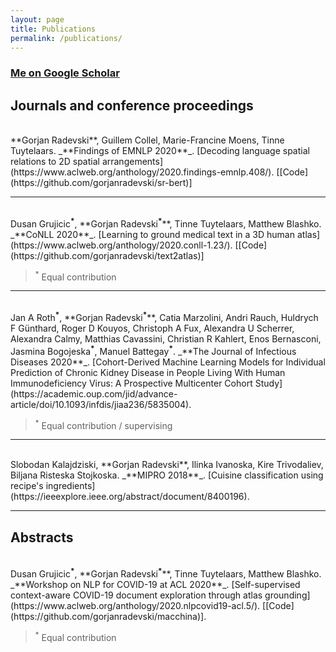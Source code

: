 ```yaml
---
layout: page
title: Publications
permalink: /publications/
---
```


### [Me on Google Scholar](https://scholar.google.com/citations?user=GKJnjkgAAAAJ)

## Journals and conference proceedings
<br>
**Gorjan Radevski**, Guillem Collel, Marie-Francine Moens, Tinne Tuytelaars. _**Findings of EMNLP 2020**_. [Decoding language spatial relations to 2D spatial arrangements](https://www.aclweb.org/anthology/2020.findings-emnlp.408/). [[Code](https://github.com/gorjanradevski/sr-bert)]

----
<br>
Dusan Grujicic<sup><b>*</b></sup>, **Gorjan Radevski<sup><b>*</b></sup>**, Tinne Tuytelaars, Matthew Blashko. _**CoNLL 2020**_. [Learning to ground medical text in a 3D human atlas](https://www.aclweb.org/anthology/2020.conll-1.23/). [[Code](https://github.com/gorjanradevski/text2atlas)]

><sup>*</sup> Equal contribution

----
<br>
Jan A Roth<sup><b>*</b></sup>, **Gorjan Radevski<sup><b>*</b></sup>**, Catia Marzolini, Andri Rauch, Huldrych F Günthard, Roger D Kouyos, Christoph A Fux, Alexandra U Scherrer, Alexandra Calmy, Matthias Cavassini, Christian R Kahlert, Enos Bernasconi, Jasmina Bogojeska<sup><b>*</b></sup>, Manuel Battegay<sup><b>*</b></sup>. _**The Journal of Infectious Diseases 2020**_. [Cohort-Derived Machine Learning Models for Individual Prediction of Chronic Kidney Disease in People Living With Human Immunodeficiency Virus: A Prospective Multicenter Cohort Study](https://academic.oup.com/jid/advance-article/doi/10.1093/infdis/jiaa236/5835004).

><sup>*</sup> Equal contribution / supervising

----
<br>
Slobodan Kalajdziski, **Gorjan Radevski**, Ilinka Ivanoska, Kire Trivodaliev, Biljana Risteska Stojkoska. _**MIPRO 2018**_. [Cuisine classification using recipe's ingredients](https://ieeexplore.ieee.org/abstract/document/8400196).

----

## Abstracts
<br>
Dusan Grujicic<sup><b>*</b></sup>, **Gorjan Radevski<sup><b>*</b></sup>**, Tinne Tuytelaars, Matthew Blashko. _**Workshop on NLP for COVID-19 at ACL 2020**_. [Self-supervised context-aware COVID-19 document exploration through atlas grounding](https://www.aclweb.org/anthology/2020.nlpcovid19-acl.5/). [[Code](https://github.com/gorjanradevski/macchina)].

><sup>*</sup> Equal contribution
